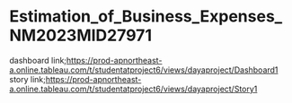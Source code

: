 # Estimation_of_Business_Expenses_NM2023MID27971
dashboard link;https://prod-apnortheast-a.online.tableau.com/t/studentatproject6/views/dayaproject/Dashboard1
story link;https://prod-apnortheast-a.online.tableau.com/t/studentatproject6/views/dayaproject/Story1
